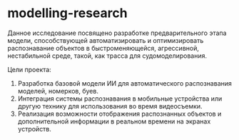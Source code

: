 # modelling-research

Данное исследование посвящено разработке предварительного этапа модели, способствующей автоматизировать и оптимизировать распознавание объектов в быстроменяющейся, агрессивной, нестабильной среде, такой, как трасса для судомоделирования.

Цели проекта:
1. Разработка базовой модели ИИ для автоматического распознавания моделей, номерков, буев.
2. Интеграция системы распознавания в мобильные устройства или другую технику для использования во время видеосъемки.
3. Реализация возможности отображения распознанных объектов и дополнительной информации в реальном времени на экранах устройств.
